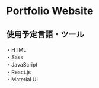 # Portfolio Website

## 使用予定言語・ツール

・HTML <br/>
・Sass <br/>
・JavaScript <br/>
・React.js <br/>
・Material UI <br/>
